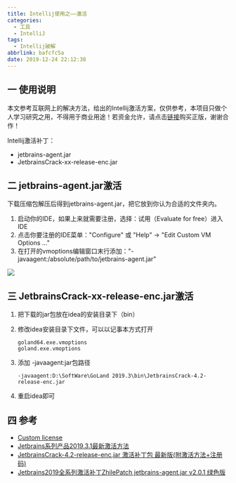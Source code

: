 ```yaml
---
title: Intellij使用之——激活
categories:
  - 工具
  - IntelliJ
tags:
  - Intellij破解
abbrlink: bafcfc5a
date: 2019-12-24 22:12:38
---
```

## 一 使用说明

本文参考互联网上的解决方法，给出的Intellij激活方案，仅供参考，本项目只做个人学习研究之用，不得用于商业用途！若资金允许，请点击[链接](https://www.jetbrains.com/idea/buy/)购买正版，谢谢合作！

Intellij激活补丁：  

* jetbrains-agent.jar
* JetbrainsCrack-xx-release-enc.jar

<!--more-->

## 二 jetbrains-agent.jar激活

下载压缩包解压后得到jetbrains-agent.jar，把它放到你认为合适的文件夹内。
1. 启动你的IDE，如果上来就需要注册，选择：试用（Evaluate for free）进入IDE
2. 点击你要注册的IDE菜单："Configure" 或 "Help" -> "Edit Custom VM Options ..."
3. 在打开的vmoptions编辑窗口末行添加："-javaagent:/absolute/path/to/jetbrains-agent.jar" 

![][1]

## 三 JetbrainsCrack-xx-release-enc.jar激活

1. 把下载的jar包放在idea的安装目录下（bin）
2. 修改idea安装目录下文件，可以以记事本方式打开

	```
	goland64.exe.vmoptions
	goland.exe.vmoptions
	```

3. 添加 -javaagent:jar包路径

   ```
   -javaagent:D:\SoftWare\GoLand 2019.3\bin\JetbrainsCrack-4.2-release-enc.jar
   ```
4. 重启idea即可

## 四 参考
* [Custom license][2]
* [Jetbrains系列产品2019.3.1最新激活方法][3]
* [JetbrainsCrack-4.2-release-enc.jar 激活补丁包 最新版(附激活方法+注册码)][4]
* [Jetbrains2019全系列激活补丁ZhilePatch jetbrains-agent.jar v2.0.1 绿色版][5]



[1]: https://fastly.jsdelivr.net/gh/PGzxc/CDN@master/blog-image/jetbrains-agent-active.png
[2]:https://zhile.io/custom-license.html
[3]:https://zhile.io/2018/08/25/jetbrains-license-server-crack.html
[4]:https://www.jb51.net/softs/669519.html
[5]:https://www.jb51.net/softs/672190.html

